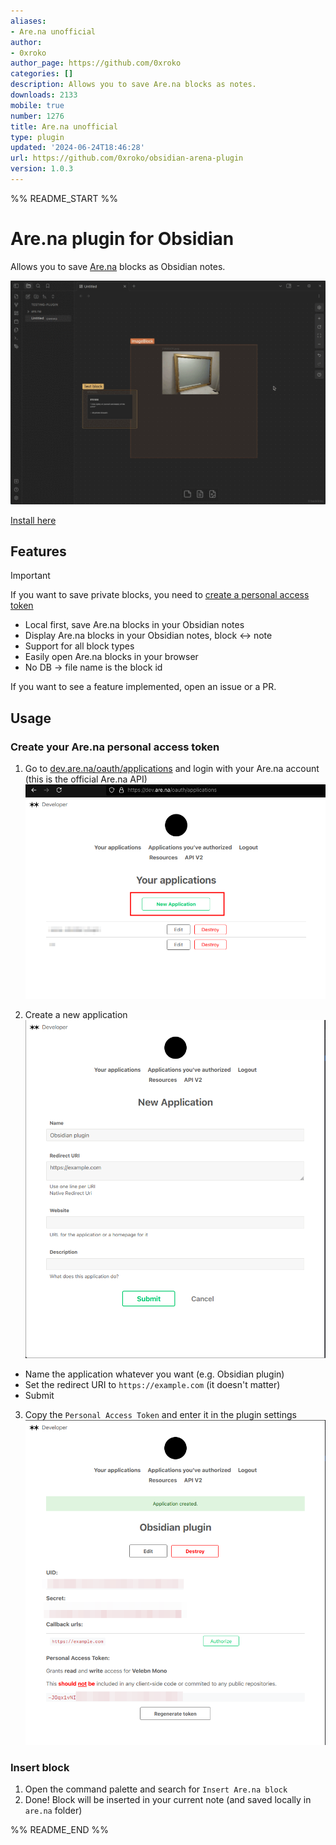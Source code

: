 ```yaml
---
aliases:
- Are.na unofficial
author:
- 0xroko
author_page: https://github.com/0xroko
categories: []
description: Allows you to save Are.na blocks as notes.
downloads: 2133
mobile: true
number: 1276
title: Are.na unofficial
type: plugin
updated: '2024-06-24T18:46:28'
url: https://github.com/0xroko/obsidian-arena-plugin
version: 1.0.3
---
```


%% README_START %%

# Are.na plugin for Obsidian

Allows you to save [Are.na](are.na/about) blocks as Obsidian notes.

![demo](https://raw.githubusercontent.com/0xroko/obsidian-arena-plugin/HEAD/.github/demo.gif)

[Install here](https://obsidian.md/plugins?id=arena)

## Features

> [!IMPORTANT]
> If you want to save private blocks, you need to [create a personal access token](#create-your-arena-personal-access-token)

-   Local first, save Are.na blocks in your Obsidian notes
-   Display Are.na blocks in your Obsidian notes, block <-> note
-   Support for all block types
-   Easily open Are.na blocks in your browser
-   No DB -> file name is the block id

If you want to see a feature implemented, open an issue or a PR.

## Usage

### Create your Are.na personal access token

1. Go to [dev.are.na/oauth/applications](https://dev.are.na/oauth/applications) and login with your Are.na account (this is the official Are.na API)
   ![](https://raw.githubusercontent.com/0xroko/obsidian-arena-plugin/HEAD/.github/ap.png)

2. Create a new application
   ![](https://raw.githubusercontent.com/0xroko/obsidian-arena-plugin/HEAD/.github/ap2.png)

-   Name the application whatever you want (e.g. Obsidian plugin)
-   Set the redirect URI to `https://example.com` (it doesn't matter)
-   Submit

3. Copy the `Personal Access Token` and enter it in the plugin settings
   ![](https://raw.githubusercontent.com/0xroko/obsidian-arena-plugin/HEAD/.github/ap3.png)

### Insert block

1. Open the command palette and search for `Insert Are.na block`
2. Done! Block will be inserted in your current note (and saved locally in `are.na` folder)


%% README_END %%